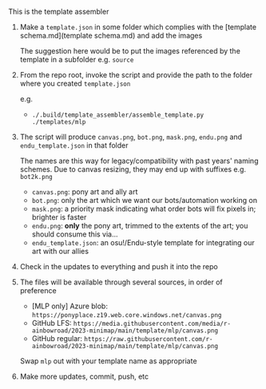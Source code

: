 This is the template assembler

1. Make a `template.json` in some folder which complies with the [template schema.md](template schema.md) and add the images

    The suggestion here would be to put the images referenced by the template in a subfolder e.g. `source`

1. From the repo root, invoke the script and provide the path to the folder where you created `template.json`

    e.g.

    * `./.build/template_assembler/assemble_template.py ./templates/mlp`

1. The script will produce `canvas.png`, `bot.png`, `mask.png`, `endu.png` and `endu_template.json` in that folder

    The names are this way for legacy/compatibility with past years' naming schemes. Due to canvas resizing, they may end up with suffixes e.g. `bot2k.png`
    
    * `canvas.png`: pony art and ally art
    * `bot.png`: only the art which we want our bots/automation working on
    * `mask.png`: a priority mask indicating what order bots will fix pixels in; brighter is faster
    * `endu.png`: **only** the pony art, trimmed to the extents of the art; you should consume this via...
    * `endu_template.json`: an osu!/Endu-style template for integrating our art with our allies

1. Check in the updates to everything and push it into the repo

1. The files will be available through several sources, in order of preference

    * [MLP only] Azure blob: `https://ponyplace.z19.web.core.windows.net/canvas.png`
    * GitHub LFS: `https://media.githubusercontent.com/media/r-ainbowroad/2023-minimap/main/template/mlp/canvas.png`
    * GitHub regular: `https://raw.githubusercontent.com/r-ainbowroad/2023-minimap/main/template/mlp/canvas.png`

    Swap `mlp` out with your template name as appropriate

1. Make more updates, commit, push, etc
